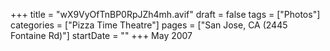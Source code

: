+++
title = "wX9VyOfTnBP0RpJZh4mh.avif"
draft = false
tags = ["Photos"]
categories = ["Pizza Time Theatre"]
pages = ["San Jose, CA (2445 Fontaine Rd)"]
startDate = ""
+++
May 2007

